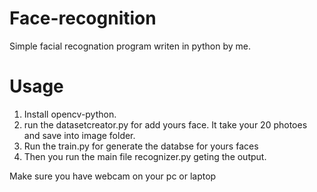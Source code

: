# Face-recognition
Simple facial recognation program writen in python by me.
# Usage
1. Install opencv-python.
2. run the datasetcreator.py for add yours face. It take your 20 photoes and save into image folder.
3. Run the train.py for generate the databse for yours faces
4. Then you run the main file recognizer.py geting the output.

Make sure you have webcam on your pc or laptop
